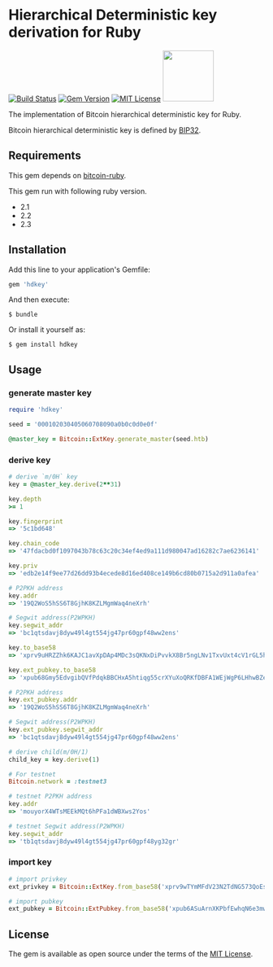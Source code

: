 # Hierarchical Deterministic key derivation for Ruby
[![Build Status](https://travis-ci.org/azuchi/hdkey.svg?branch=master)](https://travis-ci.org/azuchi/hdkey) [![Gem Version](https://badge.fury.io/rb/hdkey.svg)](https://badge.fury.io/rb/hdkey) [![MIT License](http://img.shields.io/badge/license-MIT-blue.svg?style=flat)](LICENSE) <img src="http://segwit.co/static/public/images/logo.png" width="100">

The implementation of Bitcoin hierarchical deterministic key for Ruby.

Bitcoin hierarchical deterministic key is defined by [BIP32](https://github.com/bitcoin/bips/blob/master/bip-0032.mediawiki).

## Requirements

This gem depends on [bitcoin-ruby](https://github.com/lian/bitcoin-ruby).

This gem run with following ruby version.

* 2.1
* 2.2
* 2.3

## Installation

Add this line to your application's Gemfile:

```ruby
gem 'hdkey'
```

And then execute:

    $ bundle

Or install it yourself as:

    $ gem install hdkey

## Usage

### generate master key

```ruby
require 'hdkey'

seed = '000102030405060708090a0b0c0d0e0f'

@master_key = Bitcoin::ExtKey.generate_master(seed.htb)
```

### derive key

```ruby
# derive `m/0H` key
key = @master_key.derive(2**31)

key.depth
>= 1

key.fingerprint
=> '5c1bd648'

key.chain_code
=> '47fdacbd0f1097043b78c63c20c34ef4ed9a111d980047ad16282c7ae6236141'

key.priv
=> 'edb2e14f9ee77d26dd93b4ecede8d16ed408ce149b6cd80b0715a2d911a0afea'

# P2PKH address
key.addr
=> '19Q2WoS5hSS6T8GjhK8KZLMgmWaq4neXrh'

# Segwit address(P2WPKH)
key.segwit_addr
=> 'bc1qtsdavj8dyw49l4gt554jg47pr60gpf48ww2ens'

key.to_base58
=> 'xprv9uHRZZhk6KAJC1avXpDAp4MDc3sQKNxDiPvvkX8Br5ngLNv1TxvUxt4cV1rGL5hj6KCesnDYUhd7oWgT11eZG7XnxHrnYeSvkzY7d2bhkJ7'

key.ext_pubkey.to_base58
=> 'xpub68Gmy5EdvgibQVfPdqkBBCHxA5htiqg55crXYuXoQRKfDBFA1WEjWgP6LHhwBZeNK1VTsfTFUHCdrfp1bgwQ9xv5ski8PX9rL2dZXvgGDnw'

# P2PKH address
key.ext_pubkey.addr
=> '19Q2WoS5hSS6T8GjhK8KZLMgmWaq4neXrh'

# Segwit address(P2WPKH)
key.ext_pubkey.segwit_addr
=> 'bc1qtsdavj8dyw49l4gt554jg47pr60gpf48ww2ens'

# derive child(m/0H/1)
child_key = key.derive(1)

# For testnet
Bitcoin.network = :testnet3

# testnet P2PKH address
key.addr
=> 'mouyorX4WTsMEEkMQt6hPFa1dWBXws2Yos'

# testnet Segwit address(P2WPKH)
key.segwit_addr
=> 'tb1qtsdavj8dyw49l4gt554jg47pr60gpf48yg32gr'
```

### import key

```ruby
# import privkey
ext_privkey = Bitcoin::ExtKey.from_base58('xprv9wTYmMFdV23N2TdNG573QoEsfRrWKQgWeibmLntzniatZvR9BmLnvSxqu53Kw1UmYPxLgboyZQaXwTCg8MSY3H2EU4pWcQDnRnrVA1xe8fs')

# import pubkey
ext_pubkey = Bitcoin::ExtPubkey.from_base58('xpub6ASuArnXKPbfEwhqN6e3mwBcDTgzisQN1wXN9BJcM47sSikHjJf3UFHKkNAWbWMiGj7Wf5uMash7SyYq527Hqck2AxYysAA7xmALppuCkwQ')
```

## License

The gem is available as open source under the terms of the [MIT License](http://opensource.org/licenses/MIT).

